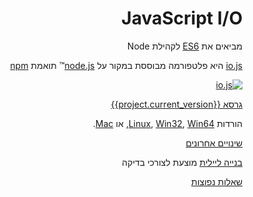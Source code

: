<div dir="rtl" lang="he">

# JavaScript I/O

מביאים את [ES6](es6.html) לקהילת Node

[io.js](https://github.com/nodejs/io.js)
היא פלטפורמה מבוססת במקור על
[node.js](https://nodejs.org/)&#8482;
תואמת
[npm](https://www.npmjs.com/)

[![io.js](../images/1.0.0.png)](https://iojs.org/dist/v{{project.current_version}}/)

[גרסא {{project.current_version}}](https://iojs.org/dist/v{{project.current_version}}/)

הורדות
[Linux](https://iojs.org/dist/v{{project.current_version}}/iojs-v{{project.current_version}}-linux-x64.tar.xz),
[Win32](https://iojs.org/dist/v{{project.current_version}}/iojs-v{{project.current_version}}-x86.msi), [Win64](https://iojs.org/dist/v{{project.current_version}}/iojs-v{{project.current_version}}-x64.msi),
או
[Mac](https://iojs.org/dist/v{{project.current_version}}/iojs-v{{project.current_version}}.pkg).


[שינויים אחרונים](https://github.com/nodejs/io.js/blob/v1.x/CHANGELOG.md)

[בנייה ליילית](https://iojs.org/download/nightly)
מוצעת לצורכי בדיקה

[שאלות נפוצות](faq.html)
